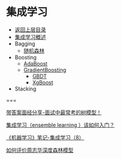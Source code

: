 # 集成学习

* [返回上层目录](../machine-learning.md)
* [集成学习概述](ensemble-learning-introduction/ensemble-learning-introduction.md)
* Bagging
  * [随机森林](random-forest/random-forest.md)
* Boosting
  * [AdaBoost](adaboost/AdaBoost.md)
  * [GradientBoosting](#GradientBoosting)
    * [GBDT](gbdt/GBDT.md)
    * [XgBoost](xgboost/XGBoost.md)
* Stacking



===

[带答案面经分享-面试中最常考的树模型！](https://mp.weixin.qq.com/s/1R9IoKnaVVSzHKD2DAjByQ)

[集成学习（ensemble learning ）该如何入门？](https://www.zhihu.com/question/29036379)

[《机器学习》笔记-集成学习（8）](https://mp.weixin.qq.com/s?__biz=MzUyMjE2MTE0Mw==&mid=2247485821&idx=1&sn=9cb901cb9c5144a1714eed4927c4b609&chksm=f9d157e5cea6def32faea122cf4193a77cfb3397543e95392acd6ec0185a647a42d2eab01ccd&mpshare=1&scene=1&srcid=032606p3UBT1losMDZ9DyjdX#rd)

[如何评价周志华深度森林模型](https://zhuanlan.zhihu.com/p/36621482)

